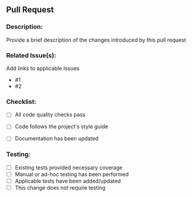 ## Pull Request

### Description:
Provide a brief description of the changes introduced by this pull request

### Related Issue(s):
Add links to applicable Issues
- #1
- #2

### Checklist:
- [ ] All code quality checks pass
- [ ] Code follows the project's style guide
- [ ] Documentation has been updated


### Testing:
- [ ] Existing tests provided necessary coverage
- [ ] Manual or ad-hoc testing has been performed
- [ ] Applicable tests have been added/updated
- [ ] This change does not require testing
